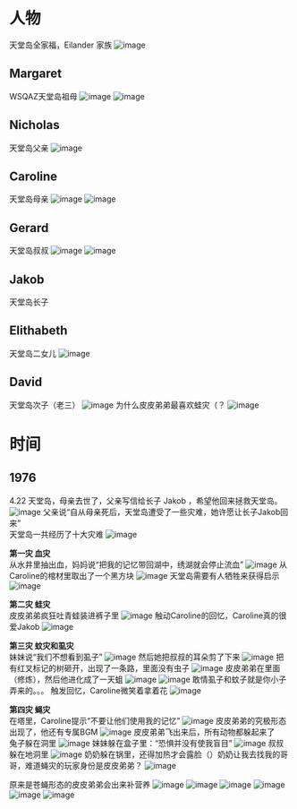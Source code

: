 # 人物
天堂岛全家福，Eilander 家族
![image](https://github.com/Jufia/image/assets/122464335/aadfbe94-b87a-4bc0-9b31-fc2b2807cff8)

## Margaret
WSQAZ天堂岛祖母
![image](https://github.com/Jufia/image/assets/122464335/1fc50f3e-5108-44b3-9720-67bd0392feeb)
![image](https://github.com/Jufia/image/assets/122464335/9a011a14-3d9d-481b-b0b6-6c78689e7749)

## Nicholas
天堂岛父亲
![image](https://github.com/Jufia/image/assets/122464335/af4befb7-09fe-4fef-82ed-2d80fedace71)

## Caroline
天堂岛母亲
![image](https://github.com/Jufia/image/assets/122464335/f9eec4c5-c766-4493-8f01-fc56d9ed20d0)
![image](https://github.com/Jufia/image/assets/122464335/9f8b6a48-fc44-47b0-98c1-695e20edf80c)

## Gerard
天堂岛叔叔
![image](https://github.com/Jufia/image/assets/122464335/4311ab15-19e2-4f35-944d-62d4ad64a3b5)
![image](https://github.com/Jufia/image/assets/122464335/c4cdce86-fb0c-4753-ba18-6bf6cf6153ac)

## Jakob
天堂岛长子

## Elithabeth
天堂岛二女儿
![image](https://github.com/Jufia/image/assets/122464335/dc68047c-156e-4ec1-bcff-c289037b2055)

## David
天堂岛次子（老三）
![image](https://github.com/Jufia/image/assets/122464335/c075da93-3ef0-488d-a33d-50f691789811)
为什么皮皮弟弟最喜欢蛙灾（？
![image](https://github.com/Jufia/image/assets/122464335/f3ea906b-c389-4a41-b56a-65be24175a83)



# 时间
## 1976
4.22 天堂岛，母亲去世了，父亲写信给长子 Jakob ，希望他回来拯救天堂岛。
![image](https://github.com/Jufia/image/assets/122464335/98d7791d-ff8b-4cc1-b7ee-84e641fb5c5e)
父亲说“自从母亲死后，天堂岛遭受了一些灾难，她许愿让长子Jakob回来”  
天堂岛一共经历了十大灾难
![image](https://github.com/Jufia/image/assets/122464335/feb031a3-7c4a-4a1e-b83b-168ce0d62073)

**第一灾 血灾**  
从水井里抽出血，妈妈说“把我的记忆带回湖中，绣湖就会停止流血”
![image](https://github.com/Jufia/image/assets/122464335/c05e3a09-0249-4982-9879-ee9e10f50290)
从Caroline的棺材里取出了一个黑方块
![image](https://github.com/Jufia/image/assets/122464335/3988f4d1-ccb2-43ba-800d-c66344ee324a)
天堂岛需要有人牺牲来获得启示
![image](https://github.com/Jufia/image/assets/122464335/ed9d0abf-0658-4171-a282-0ece9ed497ae)

**第二灾 蛙灾**  
皮皮弟弟疯狂吐青蛙装进裤子里
![image](https://github.com/Jufia/image/assets/122464335/c0bfce0a-4435-418b-b986-c87212239705)
触动Caroline的回忆，Caroline真的很爱Jakob
![image](https://github.com/Jufia/image/assets/122464335/951ba80f-0166-4393-bf69-ba0b3b9cdfb6)

**第三灾 蚊灾和虱灾**  
妹妹说“我们不想看到虱子”
![image](https://github.com/Jufia/image/assets/122464335/ec5bdcd4-b303-44e1-a078-37c671eed48c)
然后她把叔叔的耳朵剪了下来
![image](https://github.com/Jufia/image/assets/122464335/09352b26-49ed-4952-981f-07af6896d1fc)
把有红叉标记的树砸开，出现了一条路，里面没有虫子
![image](https://github.com/Jufia/image/assets/122464335/da6bd13c-4e3d-4786-a28a-baa458ccf5e3)
皮皮弟弟在里面（修炼），然后他进化成了一天蛆
![image](https://github.com/Jufia/image/assets/122464335/a9f5a512-963a-4aa6-b65e-4ad871410db0)
![image](https://github.com/Jufia/image/assets/122464335/eee595fa-606c-45ee-8e4d-73c8a9906067)
敢情虱子和蚊子就是你小子弄来的。。。
触发回忆，Caroline微笑着拿着花
![image](https://github.com/Jufia/image/assets/122464335/978b0d59-d377-46d1-a0fd-2d108576c484)

**第四灾 蝇灾**  
在塔里，Caroline提示“不要让他们使用我的记忆”
![image](https://github.com/Jufia/image/assets/122464335/06fe0fd7-3059-425b-b1ac-3b1e0e17e200)
皮皮弟弟的究极形态出现了，他还有专属BGM
![image](https://github.com/Jufia/image/assets/122464335/a88428f0-7c58-46a7-9253-74eee9bfa51a)
皮皮弟弟飞出来后，所有动物都躲起来了  
兔子躲在洞里
![image](https://github.com/Jufia/image/assets/122464335/aef8e720-f2e5-4f1c-84e9-145b33ed140b)
妹妹躲在盒子里：“恐惧并没有使我盲目”
![image](https://github.com/Jufia/image/assets/122464335/3cce9862-9855-4633-a0d0-c1cce196dbd7)
叔叔躲在地洞里
![image](https://github.com/Jufia/image/assets/122464335/953f3ec5-227e-4946-aa41-91678efc62c3)
奶奶躲在锅里，还得加热才会露脸（）奶奶让我去找我的哥哥，难道蝇灾的玩家身份是皮皮弟弟？
![image](https://github.com/Jufia/image/assets/122464335/e25605cd-3afb-44c3-a278-7b352aa1b348)


原来是苍蝇形态的皮皮弟弟会出来补营养
![image](https://github.com/Jufia/image/assets/122464335/85492737-f662-4321-a323-72fc0c979796)
![image](https://github.com/Jufia/image/assets/122464335/71ab6142-9af4-4968-9ca8-b237f5bae0bc)
![image](https://github.com/Jufia/image/assets/122464335/bc433aba-ca05-4887-8532-93a92b2eaf25)
![image](https://github.com/Jufia/image/assets/122464335/d897cbd5-f136-4850-bbf0-e125317d443f)
![image](https://github.com/Jufia/image/assets/122464335/d21304e6-017b-4469-be86-8eb9c5b4a374)
![image](https://github.com/Jufia/image/assets/122464335/d7add664-f4eb-45ed-bd3f-54baa2a36eb9)





